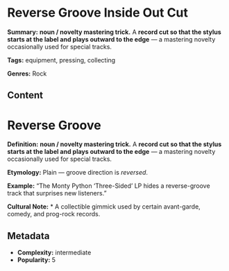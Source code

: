 # Reverse Groove Inside Out Cut

**Summary:** **noun / novelty mastering trick.** A **record cut so that the stylus starts at the label and plays outward to the edge** — a mastering novelty occasionally used for special tracks.

**Tags:** equipment, pressing, collecting

**Genres:** Rock

## Content

# Reverse Groove

**Definition:** **noun / novelty mastering trick.** A **record cut so that the stylus starts at the label and plays outward to the edge** — a mastering novelty occasionally used for special tracks.

**Etymology:** Plain — groove direction is *reversed*.

**Example:** “The Monty Python ‘Three-Sided’ LP hides a reverse-groove track that surprises new listeners.”

**Cultural Note:** * A collectible gimmick used by certain avant-garde, comedy, and prog-rock records.

## Metadata

- **Complexity:** intermediate
- **Popularity:** 5
